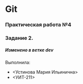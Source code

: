 # Git
### Практическая работа №4
### Задание 2.
##### Изменено в ветке dev

Выполнила:
* <Устинова Мария Ильинична>
* <УИТ-211>